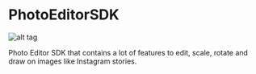 # PhotoEditorSDK

![alt tag](https://s32.postimg.org/ltqspht4l/followers_screen.png)

Photo Editor SDK that contains a lot of features to edit, scale, rotate and draw on images like Instagram stories.
